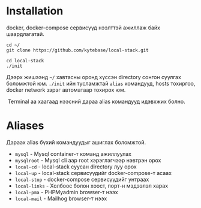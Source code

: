 # Installation

docker, docker-compose сервисүүд нээлттэй ажиллаж байх шаардлагатай. 

```
cd ~/
git clone https://github.com/kytebase/local-stack.git

cd local-stack
./init
```

Дээрх жишээнд `~/` хавтасны оронд хүссэн directory сонгон суулгах боломжтой юм. `./init` ийн тусламжтай `alias` командууд, hosts тохиргоо, docker network зэрэг автоматаар тохирох юм.

 Terminal аа хаагаад нээсний дараа alias командууд идэвхжих болно.

# Aliases

Дараах alias бүхий командуудыг ашиглах боломжтой.
- `mysql` - Mysql container-т команд ажиллуулах
- `mysqlroot` - Mysql cli аар root хэрэглэгчээр нэвтрэн орох
- `local-cd` - local-stack суусан directory луу орох
- `local-up` - local-stack сервисүүдийг docker-compose-т асаах
- `local-stop` - docker-compose сервисүүдийг унтраах
- `local-links` - Холбоос болон хоост, порт-н мэдээлэл харах
- `local-pma` - PHPMyadmin browser-т нээх
- `local-mail` - Mailhog browser-т нээх